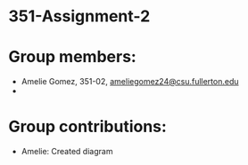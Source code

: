 # 351-Assignment-2

# Group members:
- Amelie Gomez, 351-02, ameliegomez24@csu.fullerton.edu
- 

# Group contributions:
- Amelie: Created diagram 
